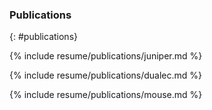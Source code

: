 ### Publications
{: #publications}

{% include resume/publications/juniper.md %}

{% include resume/publications/dualec.md %}

<div class="foldable">
{% include resume/publications/mouse.md %}
</div>
